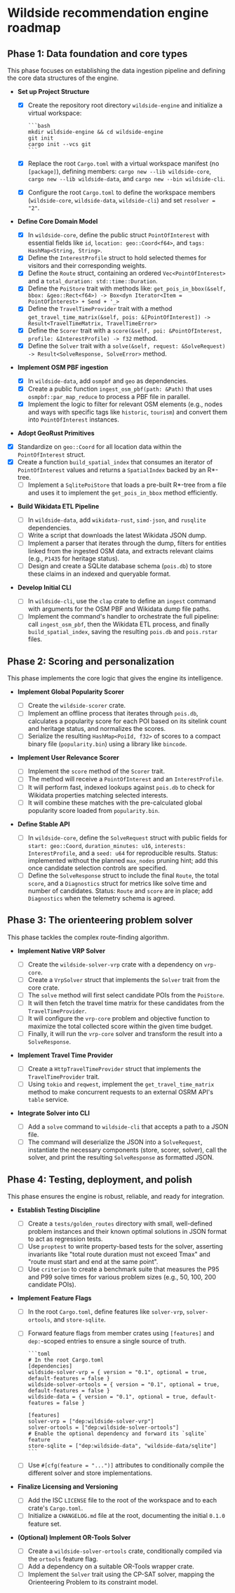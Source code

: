 # Wildside recommendation engine roadmap

## Phase 1: Data foundation and core types

This phase focuses on establishing the data ingestion pipeline and defining the
core data structures of the engine.

- **Set up Project Structure**

  - [x] Create the repository root directory `wildside-engine` and initialize a
        virtual workspace:

        ```bash
        mkdir wildside-engine && cd wildside-engine
        git init
        cargo init --vcs git
        ```

  - [x] Replace the root `Cargo.toml` with a virtual workspace manifest (no
        `[package]`), defining members: `cargo new --lib wildside-core`,
        `cargo new --lib wildside-data`, and `cargo new --bin wildside-cli`.
  - [x] Configure the root `Cargo.toml` to define the workspace members
    (`wildside-core`, `wildside-data`, `wildside-cli`) and set `resolver = "2"`.

- **Define Core Domain Model**

  - [x] In `wildside-core`, define the public struct `PointOfInterest`
        with essential fields like `id`, `location: geo::Coord<f64>`, and
        `tags: HashMap<String, String>`.
  - [x] Define the `InterestProfile` struct to hold selected themes for visitors
        and their corresponding weights.
  - [x] Define the `Route` struct, containing an ordered `Vec<PointOfInterest>`
        and a `total_duration: std::time::Duration`.
  - [x] Define the `PoiStore` trait with methods like:
        <!-- markdownlint-disable-next-line MD013 -->
        `get_pois_in_bbox(&self, bbox: &geo::Rect<f64>) -> Box<dyn
        Iterator<Item = PointOfInterest> + Send + '_>`
  - [x] Define the `TravelTimeProvider` trait with a method
        <!-- markdownlint-disable-next-line MD013 -->
        `get_travel_time_matrix(&self, pois: &[PointOfInterest]) ->
        Result<TravelTimeMatrix, TravelTimeError>`
  - [x] Define the `Scorer` trait with a
        `score(&self, poi: &PointOfInterest, profile: &InterestProfile) -> f32`
        method.
  - [x] Define the `Solver` trait with a
        `solve(&self, request: &SolveRequest) -> Result<SolveResponse, SolveError>`
        method.

- **Implement OSM PBF ingestion**

  - [x] In `wildside-data`, add `osmpbf` and `geo` as dependencies.
  - [x] Create a public function `ingest_osm_pbf(path: &Path)` that uses
        `osmpbf::par_map_reduce` to process a PBF file in parallel.
  - [x] Implement the logic to filter for relevant OSM elements (e.g., nodes and
        ways with specific tags like `historic`, `tourism`) and convert them
        into `PointOfInterest` instances.

- **Adopt GeoRust Primitives**

- [x] Standardize on `geo::Coord` for all location data within the
        `PointOfInterest` struct.
- [x] Create a function `build_spatial_index` that consumes an iterator of
        `PointOfInterest` values and returns a `SpatialIndex` backed by an
        R*-tree.
  - [ ] Implement a `SqlitePoiStore` that loads a pre-built R*-tree from a file
        and uses it to implement the `get_pois_in_bbox` method efficiently.

- **Build Wikidata ETL Pipeline**

  - [ ] In `wildside-data`, add `wikidata-rust`, `simd-json`, and
        `rusqlite` dependencies.
  - [ ] Write a script that downloads the latest Wikidata JSON dump.
  - [ ] Implement a parser that iterates through the dump, filters for entities
        linked from the ingested OSM data, and extracts relevant claims (e.g.,
        `P1435` for heritage status).
  - [ ] Design and create a SQLite database schema (`pois.db`) to store these
        claims in an indexed and queryable format.

- **Develop Initial CLI**

  - [ ] In `wildside-cli`, use the `clap` crate to define an `ingest`
        command with arguments for the OSM PBF and Wikidata dump file paths.
  - [ ] Implement the command's handler to orchestrate the full pipeline: call
        `ingest_osm_pbf`, then the Wikidata ETL process, and finally
        `build_spatial_index`, saving the resulting `pois.db` and `pois.rstar`
        files.

## Phase 2: Scoring and personalization

This phase implements the core logic that gives the engine its intelligence.

- **Implement Global Popularity Scorer**

  - [ ] Create the `wildside-scorer` crate.
  - [ ] Implement an offline process that iterates through `pois.db`, calculates
        a popularity score for each POI based on its sitelink count and
        heritage status, and normalizes the scores.
  - [ ] Serialize the resulting `HashMap<PoiId, f32>` of scores to a compact
        binary file (`popularity.bin`) using a library like `bincode`.

- **Implement User Relevance Scorer**

  - [ ] Implement the `score` method of the `Scorer` trait.
  - [ ] The method will receive a `PointOfInterest` and an `InterestProfile`.
  - [ ] It will perform fast, indexed lookups against `pois.db` to check for
        Wikidata properties matching selected interests.
  - [ ] It will combine these matches with the pre-calculated global popularity
        score loaded from `popularity.bin`.

- **Define Stable API**

  - [ ] In `wildside-core`, define the `SolveRequest` struct with public
        fields for `start: geo::Coord`, `duration_minutes: u16`,
        `interests: InterestProfile`, and a `seed: u64` for reproducible
        results. Status: implemented without the planned `max_nodes` pruning
        hint; add this once candidate selection controls are specified.
  - [ ] Define the `SolveResponse` struct to include the final `Route`, the
    total `score`, and a `Diagnostics` struct for metrics like solve time and
    number of candidates. Status: `Route` and `score` are in place; add
    `Diagnostics` when the telemetry schema is agreed.

## Phase 3: The orienteering problem solver

This phase tackles the complex route-finding algorithm.

- **Implement Native VRP Solver**

  - [ ] Create the `wildside-solver-vrp` crate with a dependency on
        `vrp-core`.
  - [ ] Create a `VrpSolver` struct that implements the `Solver` trait from the
        core crate.
  - [ ] The `solve` method will first select candidate POIs from the `PoiStore`.
  - [ ] It will then fetch the travel time matrix for these candidates from the
        `TravelTimeProvider`.
  - [ ] It will configure the `vrp-core` problem and objective function to
        maximize the total collected score within the given time budget.
  - [ ] Finally, it will run the `vrp-core` solver and transform the result into
        a `SolveResponse`.

- **Implement Travel Time Provider**

  - [ ] Create a `HttpTravelTimeProvider` struct that implements the
        `TravelTimeProvider` trait.
  - [ ] Using `tokio` and `reqwest`, implement the `get_travel_time_matrix`
        method to make concurrent requests to an external OSRM API's `table`
        service.

- **Integrate Solver into CLI**

  - [ ] Add a `solve` command to `wildside-cli` that accepts a path to a
        JSON file.
  - [ ] The command will deserialize the JSON into a `SolveRequest`, instantiate
        the necessary components (store, scorer, solver), call the solver, and
        print the resulting `SolveResponse` as formatted JSON.

## Phase 4: Testing, deployment, and polish

This phase ensures the engine is robust, reliable, and ready for integration.

- **Establish Testing Discipline**

  - [ ] Create a `tests/golden_routes` directory with small, well-defined
    problem instances and their known optimal solutions in JSON format to act
    as regression tests.
  - [ ] Use `proptest` to write property-based tests for the solver, asserting
        invariants like "total route duration must not exceed Tmax" and "route
        must start and end at the same point".
  - [ ] Use `criterion` to create a benchmark suite that measures the P95 and
    P99 solve times for various problem sizes (e.g., 50, 100, 200 candidate
    POIs).

- **Implement Feature Flags**

  - [ ] In the root `Cargo.toml`, define features like `solver-vrp`,
        `solver-ortools`, and `store-sqlite`.
  - [ ] Forward feature flags from member crates using `[features]` and
        `dep:`-scoped entries to ensure a single source of truth.

        ```toml
        # In the root Cargo.toml
        [dependencies]
        wildside-solver-vrp = { version = "0.1", optional = true, default-features = false }
        wildside-solver-ortools = { version = "0.1", optional = true, default-features = false }
        wildside-data = { version = "0.1", optional = true, default-features = false }
      
        [features]
        solver-vrp = ["dep:wildside-solver-vrp"]
        solver-ortools = ["dep:wildside-solver-ortools"]
        # Enable the optional dependency and forward its `sqlite` feature
        store-sqlite = ["dep:wildside-data", "wildside-data/sqlite"]
        ```

  - [ ] Use `#[cfg(feature = "...")]` attributes to conditionally compile the
        different solver and store implementations.

- **Finalize Licensing and Versioning**

  - [ ] Add the ISC `LICENSE` file to the root of the workspace and to each
        crate's `Cargo.toml`.
  - [ ] Initialize a `CHANGELOG.md` file at the root, documenting the initial
        `0.1.0` feature set.

- **(Optional) Implement OR-Tools Solver**

  - [ ] Create a `wildside-solver-ortools` crate, conditionally compiled
        via the `ortools` feature flag.
  - [ ] Add a dependency on a suitable OR-Tools wrapper crate.
  - [ ] Implement the `Solver` trait using the CP-SAT solver, mapping the
        Orienteering Problem to its constraint model.
